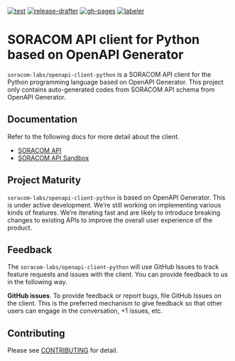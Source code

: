 [![test](https://github.com/soracom-labs/openapi-client-python/workflows/test/badge.svg)](https://github.com/soracom-labs/openapi-client-python/actions/workflows/test.yml)
[![release-drafter](https://github.com/soracom-labs/openapi-client-python/workflows/release-drafter/badge.svg)](https://github.com/soracom-labs/openapi-client-python/actions/workflows/release-drafter.yml)
[![gh-pages](https://github.com/soracom-labs/openapi-client-python/workflows/gh-pages/badge.svg)](https://github.com/soracom-labs/openapi-client-python/actions/workflows/gh-pages.yml)
[![labeler](https://github.com/soracom-labs/openapi-client-python/workflows/labeler/badge.svg)](https://github.com/soracom-labs/openapi-client-python/actions/workflows/labeler.yml)

# SORACOM API client for Python based on OpenAPI Generator

`soracom-labs/openapi-client-python` is a SORACOM API client for the Python programming language based on OpenAPI Generator.
This project only contains auto-generated codes from SORACOM API schema from OpenAPI Generator.

## Documentation

Refer to the following docs for more detail about the client.

- [SORACOM API](https://soracom-labs.github.io/openapi-client-python/api/)
- [SORACOM API Sandbox](https://soracom-labs.github.io/openapi-client-python/sandbox/)

## Project Maturity

`soracom-labs/openapi-client-python` is based on OpenAPI Generator. This is under active development. We’re still working on implementing various kinds of features. We’re iterating fast and are likely to introduce breaking changes to existing APIs to improve the overall user experience of the product.

## Feedback

The `soracom-labs/openapi-client-python` will use GitHub Issues to track feature requests and issues with the client. You can provide feedback to us in the following way. 

**GitHub issues**. To provide feedback or report bugs, file GitHub Issues on the client. This is the preferred mechanism to give feedback so that other users can engage in the conversation, +1 issues, etc.

## Contributing
Please see [CONTRIBUTING](./.github/CONTRIBUTING.md) for detail.
